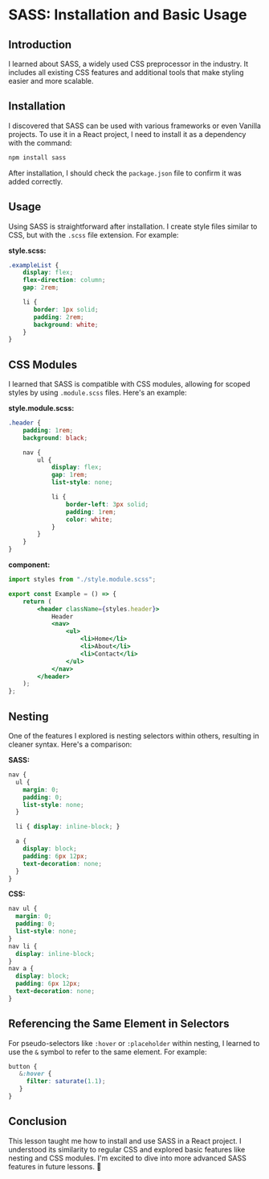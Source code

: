 # SASS: Installation and Basic Usage

## Introduction  
I learned about SASS, a widely used CSS preprocessor in the industry. It includes all existing CSS features and additional tools that make styling easier and more scalable.

## Installation  
I discovered that SASS can be used with various frameworks or even Vanilla projects. To use it in a React project, I need to install it as a dependency with the command:  
```bash  
npm install sass  
```  
After installation, I should check the `package.json` file to confirm it was added correctly.

## Usage  
Using SASS is straightforward after installation. I create style files similar to CSS, but with the `.scss` file extension. For example:  

**style.scss:**  
```scss  
.exampleList {
    display: flex;
    flex-direction: column;
    gap: 2rem;

    li {
       border: 1px solid;
       padding: 2rem;
       background: white; 
    }
}
```

## CSS Modules  
I learned that SASS is compatible with CSS modules, allowing for scoped styles by using `.module.scss` files. Here's an example:  

**style.module.scss:**  
```scss  
.header {
    padding: 1rem;
    background: black;

    nav {
        ul {
            display: flex;
            gap: 1rem;
            list-style: none;

            li {
                border-left: 3px solid;
                padding: 1rem;
                color: white;
            }
        }
    }
}
```  

**component:**  
```jsx  
import styles from "./style.module.scss";

export const Example = () => {
    return (
        <header className={styles.header}>
            Header
            <nav>
                <ul>
                    <li>Home</li>
                    <li>About</li>
                    <li>Contact</li>
                </ul>
            </nav>
        </header>
    );
};
```

## Nesting  
One of the features I explored is nesting selectors within others, resulting in cleaner syntax. Here's a comparison:  

**SASS:**  
```scss  
nav {
  ul {
    margin: 0;
    padding: 0;
    list-style: none;
  }

  li { display: inline-block; }

  a {
    display: block;
    padding: 6px 12px;
    text-decoration: none;
  }
}
```

**CSS:**  
```css  
nav ul {
  margin: 0;
  padding: 0;
  list-style: none;
}
nav li {
  display: inline-block;
}
nav a {
  display: block;
  padding: 6px 12px;
  text-decoration: none;
}
```

## Referencing the Same Element in Selectors  
For pseudo-selectors like `:hover` or `:placeholder` within nesting, I learned to use the `&` symbol to refer to the same element. For example:  
```scss  
button {
   &:hover {
     filter: saturate(1.1);
   }
}
```

## Conclusion  
This lesson taught me how to install and use SASS in a React project. I understood its similarity to regular CSS and explored basic features like nesting and CSS modules. I'm excited to dive into more advanced SASS features in future lessons. 🚀